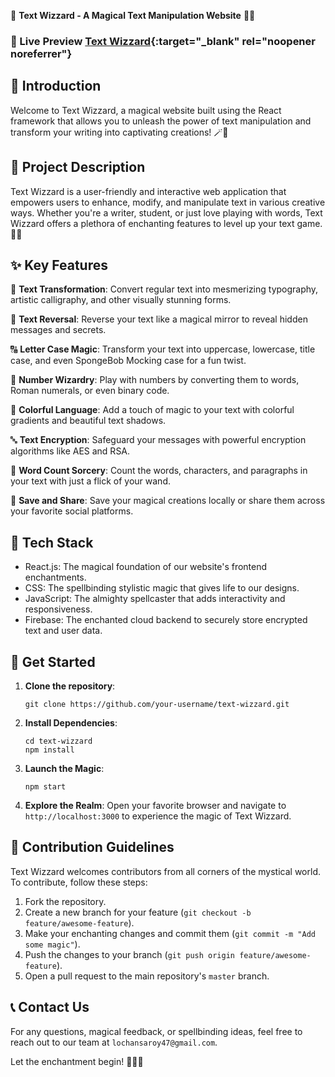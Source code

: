📝 **Text Wizzard - A Magical Text Manipulation Website** 🧙‍♂️

### 🌟 Live Preview  [Text Wizzard](https://lochansaroy02.github.io/text-wizard/){:target="_blank" rel="noopener noreferrer"}
## 🌟 Introduction

Welcome to Text Wizzard, a magical website built using the React framework that allows you to unleash the power of text manipulation and transform your writing into captivating creations! 🪄🌌

## 🎯 Project Description

Text Wizzard is a user-friendly and interactive web application that empowers users to enhance, modify, and manipulate text in various creative ways. Whether you're a writer, student, or just love playing with words, Text Wizzard offers a plethora of enchanting features to level up your text game. 📜✨

## ✨ Key Features

🔡 **Text Transformation**: Convert regular text into mesmerizing typography, artistic calligraphy, and other visually stunning forms.

🔄 **Text Reversal**: Reverse your text like a magical mirror to reveal hidden messages and secrets.

🔠 **Letter Case Magic**: Transform your text into uppercase, lowercase, title case, and even SpongeBob Mocking case for a fun twist.

🔢 **Number Wizardry**: Play with numbers by converting them to words, Roman numerals, or even binary code.

🎨 **Colorful Language**: Add a touch of magic to your text with colorful gradients and beautiful text shadows.

🔤 **Text Encryption**: Safeguard your messages with powerful encryption algorithms like AES and RSA.

🧮 **Word Count Sorcery**: Count the words, characters, and paragraphs in your text with just a flick of your wand.

💾 **Save and Share**: Save your magical creations locally or share them across your favorite social platforms.

## 🧪 Tech Stack

- React.js: The magical foundation of our website's frontend enchantments.
- CSS: The spellbinding stylistic magic that gives life to our designs.
- JavaScript: The almighty spellcaster that adds interactivity and responsiveness.
- Firebase: The enchanted cloud backend to securely store encrypted text and user data.

## 🚀 Get Started

1. **Clone the repository**:
   ```
   git clone https://github.com/your-username/text-wizzard.git
   ```

2. **Install Dependencies**:
   ```
   cd text-wizzard
   npm install
   ```

3. **Launch the Magic**:
   ```
   npm start
   ```

4. **Explore the Realm**: Open your favorite browser and navigate to `http://localhost:3000` to experience the magic of Text Wizzard.

## 📝 Contribution Guidelines

Text Wizzard welcomes contributors from all corners of the mystical world. To contribute, follow these steps:

1. Fork the repository.
2. Create a new branch for your feature (`git checkout -b feature/awesome-feature`).
3. Make your enchanting changes and commit them (`git commit -m "Add some magic"`).
4. Push the changes to your branch (`git push origin feature/awesome-feature`).
5. Open a pull request to the main repository's `master` branch.



## 📞 Contact Us

For any questions, magical feedback, or spellbinding ideas, feel free to reach out to our team at `lochansaroy47@gmail.com`.

Let the enchantment begin! 🌟🔮✨
